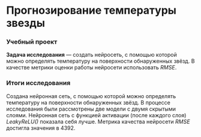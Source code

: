 # Прогнозирование температуры звезды
###  **Учебный проект**

**Задача исследования** — создать нейросеть, с помощью которой можно определять температуру на поверхности обнаруженных звёзд.
В качестве метрики оценки работы нейросети использовать *RMSE*.

###  **Итоги исследования**

Создана нейронная сеть, с помощью которой можно определять температуру на поверхности обнаруженных звёзд.
В процессе исследования были рассмотрены две модели с двумя скрытыми слоями. Нейронная сеть с функцией активации (после каждого слоя)
*LeakyReLU()* показала себя лучше. Метрика качества нейросети *RMSE* достигла значения в 4392.
